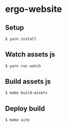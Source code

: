# ergo-website

## Setup

```sh
$ yarn install
```

## Watch assets js

```sh
$ yarn run watch
```

## Build assets js

```sh
$ make build-assets
```

## Deploy build

```sh
$ make site
```
